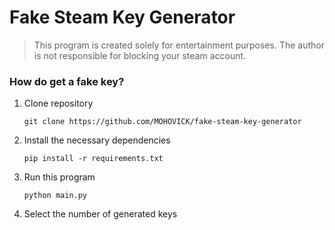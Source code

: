 # Fake Steam Key Generator
> This program is created solely for entertainment purposes. The author is not responsible for blocking your steam account.
### How do get a fake key?
1. Clone repository
    ```
    git clone https://github.com/MOHOVICK/fake-steam-key-generator
    ```
2. Install the necessary dependencies
    ```
    pip install -r requirements.txt
    ```
3. Run this program
    ```
    python main.py
    ```
4. Select the number of generated keys